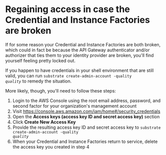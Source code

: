 # Regaining access in case the Credential and Instance Factories are broken

If for some reason your Credential and Instance Factories are both broken, which could in fact be because the API Gateway authenticator and/or authorizer that ties them to your identity provider are broken, you'll find yourself feeling pretty locked out.

If you happen to have credentials in your shell environment that are still valid, you can run <code>substrate create-admin-account -quality <em>quality</em></code> to remedy the situation.

More likely, though, you'll need to follow these steps:

1. Login to the AWS Console using the root email address, password, and second factor for your organization's management account
2. Visit <https://console.aws.amazon.com/iam/home#/security_credentials>
3. Open the **Access keys (access key ID and secret access key)** section
4. Click **Create New Access Key**
5. Provide the resulting access key ID and secret access key to <code>substrate create-admin-account -quality <em>quality</em></code>
6. When your Credential and Instance Factories return to service, delete the access key you created in step 4
